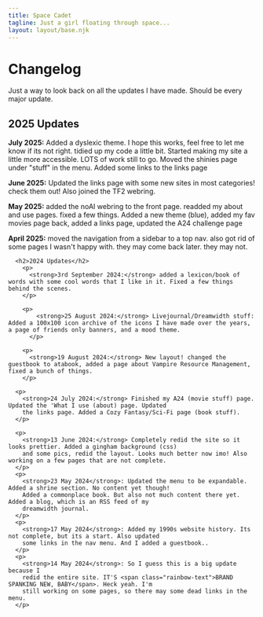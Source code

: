 ```yaml
---
title: Space Cadet
tagline: Just a girl floating through space...
layout: layout/base.njk
---
```


<h1>Changelog</h1>
<p>Just a way to look back on all the updates I have made. Should be every major update.</p>
     
  <div class="updatebox">

   <h2>2025 Updates</h2>

<p><strong>July 2025:</strong>
Added a dyslexic theme. I hope this works, feel free to let me know if its not right. 
tidied up my code a little bit. Started making my site a little more accessible. LOTS of work still to go. 
Moved the shinies page under "stuff" in the menu.  
Added some links to the links page
</p>

<p><strong>June 2025:</strong>
Updated the links page with some new sites in most categories! check them out! Also joined the TF2 webring. 
</p>

<p><strong>May 2025:</strong> added the noAI webring to the front page. readded my about and use pages. fixed a few things. Added a new theme (blue), added my fav movies page back, added a links page, updated the A24 challenge page  
</p>

<p><strong>April 2025:</strong> moved the navigation from a sidebar to a top nav. also got rid of some pages I wasn't happy with. they may come back later. they may not. 
</p>

      <h2>2024 Updates</h2>
        <p>
          <strong>3rd September 2024:</strong> added a lexicon/book of words with some cool words that I like in it. Fixed a few things behind the scenes.  
        </p>
        
        <p>
            <strong>25 August 2024:</strong> Livejournal/Dreamwidth stuff: Added a 100x100 icon archive of the icons I have made over the years, a page of friends only banners, and a mood theme.  
          </p>

        <p>
          <strong>19 August 2024:</strong> New layout! changed the guestbook to atabook, added a page about Vampire Resource Management, fixed a bunch of things.
        </p>

      <p>
        <strong>24 July 2024:</strong> Finished my A24 (movie stuff) page. Updated the 'What I use (about) page. Updated
        the links page. Added a Cozy Fantasy/Sci-Fi page (book stuff).
      </p>

      <p>
        <strong>13 June 2024:</strong> Completely redid the site so it looks prettier. Added a gingham background (css)
        and some pics, redid the layout. Looks much better now imo! Also working on a few pages that are not complete.
      </p>
      <p>
        <strong>23 May 2024</strong>: Updated the menu to be expandable. Added a shrine section. No content yet though!
        Added a commonplace book. But also not much content there yet. Added a blog, which is an RSS feed of my
        dreamwidth journal.
      </p>
      <p>
        <strong>17 May 2024</strong>: Added my 1990s website history. Its not complete, but its a start. Also updated
        some links in the nav menu. And I added a guestbook..
      </p>
      <p>
        <strong>14 May 2024</strong>: So I guess this is a big update because I
        redid the entire site. IT'S <span class="rainbow-text">BRAND SPANKING NEW, BABY</span>. Heck yeah. I'm
        still working on some pages, so there may some dead links in the menu.
      </p>
</div>

